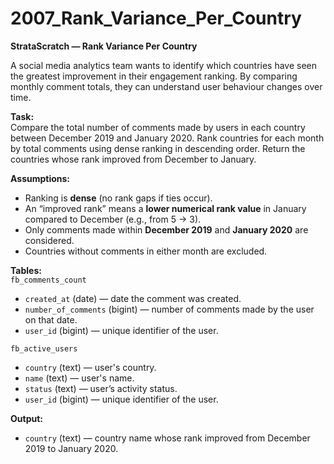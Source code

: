 # 2007_Rank_Variance_Per_Country

**StrataScratch — Rank Variance Per Country**

A social media analytics team wants to identify which countries have seen the greatest improvement in their engagement ranking. By comparing monthly comment totals, they can understand user behaviour changes over time.

**Task:**  
Compare the total number of comments made by users in each country between December 2019 and January 2020. Rank countries for each month by total comments using dense ranking in descending order. Return the countries whose rank improved from December to January.

**Assumptions:**  
- Ranking is **dense** (no rank gaps if ties occur).  
- An “improved rank” means a **lower numerical rank value** in January compared to December (e.g., from 5 → 3).  
- Only comments made within **December 2019** and **January 2020** are considered.  
- Countries without comments in either month are excluded.

**Tables:**  
`fb_comments_count`  
- `created_at` (date) — date the comment was created.  
- `number_of_comments` (bigint) — number of comments made by the user on that date.  
- `user_id` (bigint) — unique identifier of the user.  

`fb_active_users`  
- `country` (text) — user's country.  
- `name` (text) — user's name.  
- `status` (text) — user’s activity status.  
- `user_id` (bigint) — unique identifier of the user.  

**Output:**  
- `country` (text) — country name whose rank improved from December 2019 to January 2020.

